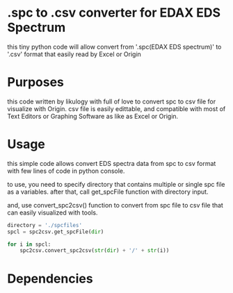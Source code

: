 # .spc to .csv converter for EDAX EDS Spectrum
this tiny python code will allow convert from '.spc(EDAX EDS spectrum)' to '.csv' format that easily read by Excel or Origin

# Purposes
this code written by likulogy with full of love to convert spc to csv file for visualize with Origin. csv file is easily edittable, and compatible with most of Text Editors or Graphing Software as like as Excel or Origin.

# Usage
this simple code allows convert EDS spectra data from spc to csv format with few lines of code in python console.

to use, you need to specify directory that contains multiple or single spc file as a variables. after that, call get_spcFile function with directory input.

and, use convert_spc2csv() function to convert from spc file to csv file that can easily visualized with tools.

```python
directory = './spcfiles'
spcl = spc2csv.get_spcFile(dir)

for i in spcl:
    spc2csv.convert_spc2csv(str(dir) + '/' + str(i))
```

# Dependencies


